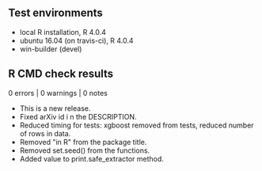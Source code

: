 ## Test environments
* local R installation, R 4.0.4
* ubuntu 16.04 (on travis-ci), R 4.0.4
* win-builder (devel)

## R CMD check results

0 errors | 0 warnings | 0 notes

* This is a new release.
* Fixed  arXiv id i n the DESCRIPTION.
* Reduced timing for tests: xgboost removed from tests, reduced number of rows in data.
* Removed "in R" from the package title.
* Removed set.seed() from the functions.
* Added value to print.safe_extractor method.
